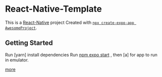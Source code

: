 # React-Native-Template

This is a [React-Native](#) project Created with [`npx create-expo-app AwesomeProject`](#).

## Getting Started

Run [yarn] install dependencies
Run [npm expo start](#) , then [a] for app to run in emulator.

[more](https://www.notion.so/devehk/Create-App-6bad279f90bb473db3475084f3a0fc4b)
